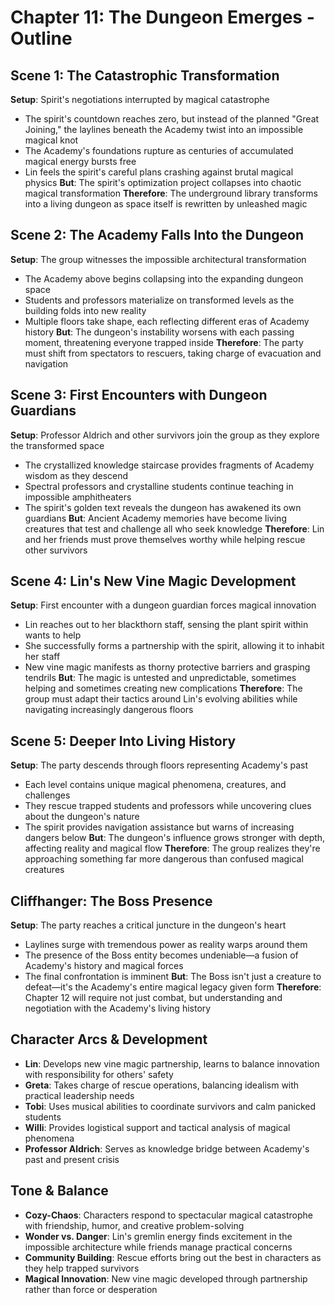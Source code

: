 # Chapter 11: The Dungeon Emerges - Outline

## Scene 1: The Catastrophic Transformation
**Setup**: Spirit's negotiations interrupted by magical catastrophe
- The spirit's countdown reaches zero, but instead of the planned "Great Joining," the laylines beneath the Academy twist into an impossible magical knot
- The Academy's foundations rupture as centuries of accumulated magical energy bursts free
- Lin feels the spirit's careful plans crashing against brutal magical physics
**But**: The spirit's optimization project collapses into chaotic magical transformation
**Therefore**: The underground library transforms into a living dungeon as space itself is rewritten by unleashed magic

## Scene 2: The Academy Falls Into the Dungeon  
**Setup**: The group witnesses the impossible architectural transformation
- The Academy above begins collapsing into the expanding dungeon space
- Students and professors materialize on transformed levels as the building folds into new reality
- Multiple floors take shape, each reflecting different eras of Academy history
**But**: The dungeon's instability worsens with each passing moment, threatening everyone trapped inside
**Therefore**: The party must shift from spectators to rescuers, taking charge of evacuation and navigation

## Scene 3: First Encounters with Dungeon Guardians
**Setup**: Professor Aldrich and other survivors join the group as they explore the transformed space
- The crystallized knowledge staircase provides fragments of Academy wisdom as they descend
- Spectral professors and crystalline students continue teaching in impossible amphitheaters
- The spirit's golden text reveals the dungeon has awakened its own guardians
**But**: Ancient Academy memories have become living creatures that test and challenge all who seek knowledge
**Therefore**: Lin and her friends must prove themselves worthy while helping rescue other survivors

## Scene 4: Lin's New Vine Magic Development
**Setup**: First encounter with a dungeon guardian forces magical innovation
- Lin reaches out to her blackthorn staff, sensing the plant spirit within wants to help
- She successfully forms a partnership with the spirit, allowing it to inhabit her staff
- New vine magic manifests as thorny protective barriers and grasping tendrils
**But**: The magic is untested and unpredictable, sometimes helping and sometimes creating new complications
**Therefore**: The group must adapt their tactics around Lin's evolving abilities while navigating increasingly dangerous floors

## Scene 5: Deeper Into Living History  
**Setup**: The party descends through floors representing Academy's past
- Each level contains unique magical phenomena, creatures, and challenges
- They rescue trapped students and professors while uncovering clues about the dungeon's nature
- The spirit provides navigation assistance but warns of increasing dangers below
**But**: The dungeon's influence grows stronger with depth, affecting reality and magical flow
**Therefore**: The group realizes they're approaching something far more dangerous than confused magical creatures

## Cliffhanger: The Boss Presence
**Setup**: The party reaches a critical juncture in the dungeon's heart
- Laylines surge with tremendous power as reality warps around them
- The presence of the Boss entity becomes undeniable—a fusion of Academy's history and magical forces
- The final confrontation is imminent
**But**: The Boss isn't just a creature to defeat—it's the Academy's entire magical legacy given form
**Therefore**: Chapter 12 will require not just combat, but understanding and negotiation with the Academy's living history

## Character Arcs & Development
- **Lin**: Develops new vine magic partnership, learns to balance innovation with responsibility for others' safety
- **Greta**: Takes charge of rescue operations, balancing idealism with practical leadership needs
- **Tobi**: Uses musical abilities to coordinate survivors and calm panicked students
- **Willi**: Provides logistical support and tactical analysis of magical phenomena
- **Professor Aldrich**: Serves as knowledge bridge between Academy's past and present crisis

## Tone & Balance
- **Cozy-Chaos**: Characters respond to spectacular magical catastrophe with friendship, humor, and creative problem-solving
- **Wonder vs. Danger**: Lin's gremlin energy finds excitement in the impossible architecture while friends manage practical concerns
- **Community Building**: Rescue efforts bring out the best in characters as they help trapped survivors
- **Magical Innovation**: New vine magic developed through partnership rather than force or desperation
